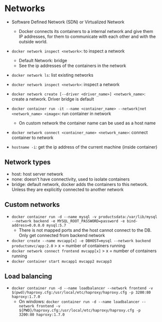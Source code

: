 # Networks

- Software Defined Network (SDN) or Virtualized Network
  - Docker connects its containers to a internal network and give them IP addresses, for them to communicate with each other and with the outside world.
- `docker network inspect <network>`: to inspect a network
  - Default Network: bridge
  - See the ip addresses of the containers in the network
- `docker network ls`: list existing networks
- `docker network inspect <network>`: inspect a network
- `docker network create [--driver <driver_name>] <network_name>`: create a network. Driver bridge is default
- `docker container run -it --name <container_name> --network|net <network_name> <image>`: run container in network
  - On custom network the container name can be used as a host name
- `docker network connect <container_name> <network_name>`: connect container to network

- `hostname -i`: get the ip address of the current machine (inside container)

## Network types

- host: host server network
- none: doesn't have connectivity, used to isolate containers
- bridge: default network, docker adds the containers to this network. Unless they are explicitly connected to another network

## Custom networks

- `docker container run -d --name mysql -v productsdata:/var/lib/mysql --network backend -e MYSQL_ROOT_PASSWORD=password -e bind-address=0.0.0.0 mysql:5.7`
  - There is not mapped ports and the host cannot connect to the DB. Only get connected from backend network
- `docker create --name mvcapp[x] -e DBHOST=mysql --network backend productsmvc/app:2.0` > x = number of containers running
- `docker network connect frontend mvcapp[x]` > x = number of containers running
- `docker container start mvcapp1 mvcapp2 mvcapp3`

## Load balancing

- `docker container run -d --name loadbalancer --network frontend -v $(pwd)/haproxy.cfg:/usr/local/etc/haproxy/haproxy.cfg -p 3200:80 haproxy:1.7.0`
  - On windows: `docker container run -d --name loadbalancer --network frontend -v ${PWD}/haproxy.cfg:/usr/local/etc/haproxy/haproxy.cfg -p 3200:80 haproxy:1.7.0`
